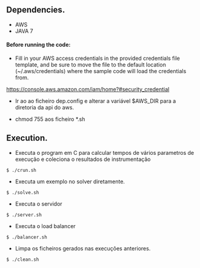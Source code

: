 ## Dependencies.

* AWS
* JAVA 7
 
#### Before running the code:
* Fill in your AWS access credentials in the provided credentials file template, and be sure to move the file to the default location (~/.aws/credentials) where the sample code will load the credentials from.

https://console.aws.amazon.com/iam/home?#security_credential

* Ir ao ao ficheiro dep.config e alterar a variável $AWS_DIR para a diretoria da api do aws.

* chmod 755 aos ficheiro *.sh

## Execution.




*  Executa o program em C para calcular tempos de vários parametros de execução e coleciona o resultados de instrumentação

` $ ./crun.sh `

*  Executa um exemplo no solver diretamente.

` $ ./solve.sh `

* Executa o servidor

` $ ./server.sh `

* Executa o load balancer

` $ ./balancer.sh `

* Limpa os ficheiros gerados nas execuções anteriores.

` $ ./clean.sh `
